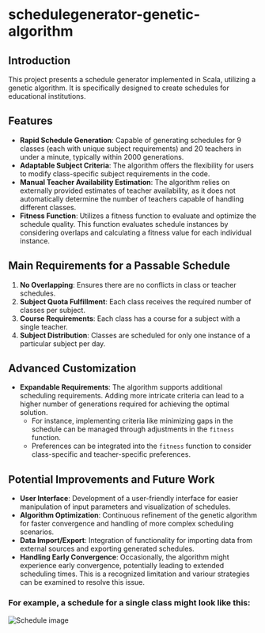 # schedulegenerator-genetic-algorithm
## Introduction
This project presents a schedule generator implemented in Scala, utilizing a genetic algorithm. It is specifically designed to create schedules for educational institutions.

## Features
- **Rapid Schedule Generation**: Capable of generating schedules for 9 classes (each with unique subject requirements) and 20 teachers in under a minute, typically within 2000 generations.
- **Adaptable Subject Criteria**: The algorithm offers the flexibility for users to modify class-specific subject requirements in the code.
- **Manual Teacher Availability Estimation**: The algorithm relies on externally provided estimates of teacher availability, as it does not automatically determine the number of teachers capable of handling different classes.
- **Fitness Function**: Utilizes a fitness function to evaluate and optimize the schedule quality. This function evaluates schedule instances by considering overlaps and calculating a fitness value for each individual instance.



## Main Requirements for a Passable Schedule
1. **No Overlapping**: Ensures there are no conflicts in class or teacher schedules.
2. **Subject Quota Fulfillment**: Each class receives the required number of classes per subject.
3. **Course Requirements**: Each class has a course for a subject with a single teacher.
3. **Subject Distribution**: Classes are scheduled for only one instance of a particular subject per day.

## Advanced Customization
- **Expandable Requirements**: The algorithm supports additional scheduling requirements. Adding more intricate criteria can lead to a higher number of generations required for achieving the optimal solution.
    * For instance, implementing criteria like minimizing gaps in the schedule can be managed through adjustments in the `fitness` function. 
    * Preferences can be integrated into the `fitness` function to consider class-specific and teacher-specific preferences.

    
## Potential Improvements and Future Work
- **User Interface**: Development of a user-friendly interface for easier manipulation of input parameters and visualization of schedules.
- **Algorithm Optimization**: Continuous refinement of the genetic algorithm for faster convergence and handling of more complex scheduling scenarios.
- **Data Import/Export**: Integration of functionality for importing data from external sources and exporting generated schedules.
- **Handling Early Convergence**: Occasionally, the algorithm might experience early convergence, potentially leading to extended scheduling times. This is a recognized limitation and variour strategies can be examined to resolve this issue.


### For example, a schedule for a single class might look like this:
![Schedule image](https://github.com/olivtuo/schedulegenerator-genetic-algorithm/blob/main/Schedule_image.png)
